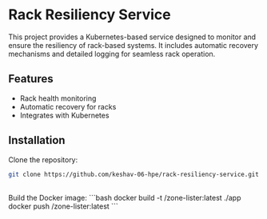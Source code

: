 # Rack Resiliency Service

This project provides a Kubernetes-based service designed to monitor and ensure the resiliency of rack-based systems. It includes automatic recovery mechanisms and detailed logging for seamless rack operation.

## Features
- Rack health monitoring
- Automatic recovery for racks
- Integrates with Kubernetes

## Installation

Clone the repository:
```bash
git clone https://github.com/keshav-06-hpe/rack-resiliency-service.git
```
<br>
Build the Docker image:
```bash
   docker build -t <your-dockerhub-username>/zone-lister:latest ./app
   docker push <your-dockerhub-username>/zone-lister:latest
```